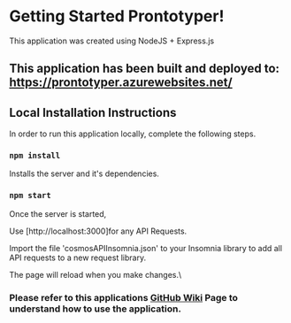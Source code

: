 # Getting Started Prontotyper!
This application was created using NodeJS + Express.js
## This application has been built and deployed to: https://prontotyper.azurewebsites.net/



## Local Installation Instructions

In order to run this application locally, complete the following steps.

### `npm install`

Installs the server and it's dependencies. 

### `npm start`

Once the server is started,

Use [http://localhost:3000]for any API Requests. 

Import the file 'cosmosAPIInsomnia.json' to your Insomnia library to add all API requests to a new request library.

The page will reload when you make changes.\ 


### Please refer to this applications <a href="https://github.com/CareyScott/Y4Project/wiki">GitHub Wiki</a> Page to understand how to use the application. 
